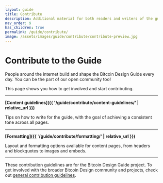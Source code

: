 ```yaml
---
layout: guide
title: Contribute
description: Additional material for both readers and writers of the guide.
nav_order: 9
has_children: true
permalink: /guide/contribute/
image: /assets/images/guide/contribute/contribute-preview.jpg
---
```


# Contribute to the Guide

People around the internet build and shape the Bitcoin Design Guide every day. You can be the part of our open community too!

This page shows you how to get involved and start contributing.

---

**[Content guidelines]({{ '/guide/contribute/content-guidelines/' | relative_url }})**

Tips on how to write for the guide, with the goal of achieving a consistent tone across all pages.

---

**[Formatting]({{ '/guide/contribute/formatting/' | relative_url }})**

Layout and formatting options available for content pages, from headers and blockquotes to images and embeds.

---

These contribution guidelines are for the Bitcoin Design Guide project. To get involved with the broader Bitcoin Design community and projects, check out [general contribution guidelines](https://bitcoin.design/contribute/).
